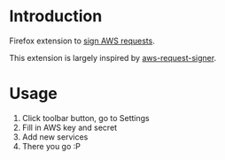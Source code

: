# Introduction

Firefox extension to [sign AWS requests](https://docs.aws.amazon.com/general/latest/gr/signing_aws_api_requests.html).

This extension is largely inspired by [aws-request-signer](https://github.com/carsales/aws-request-signer).

# Usage
1. Click toolbar button, go to Settings
0. Fill in AWS key and secret
0. Add new services
0. There you go :P